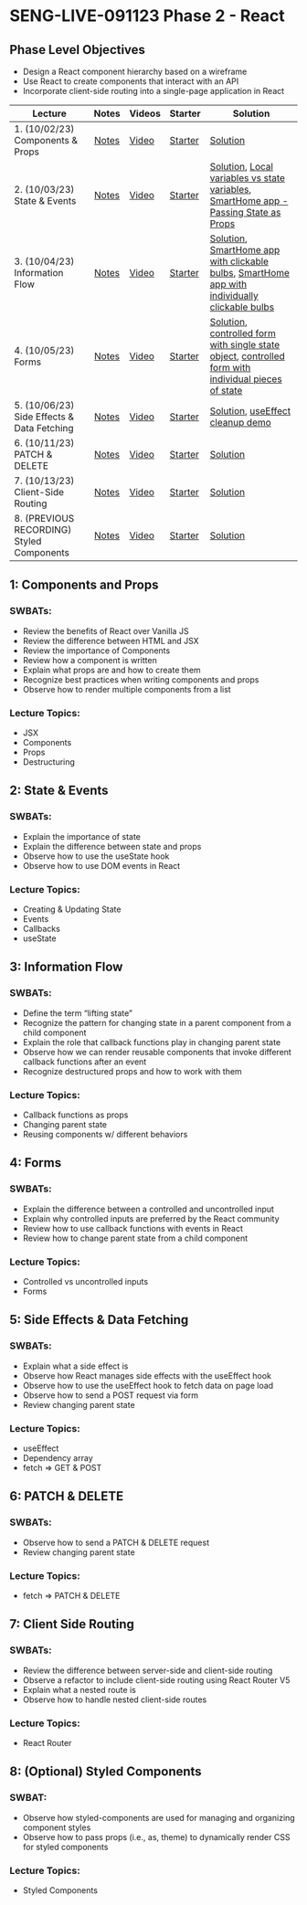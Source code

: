 # SENG-LIVE-091123 Phase 2 - React

## Phase Level Objectives

- Design a React component hierarchy based on a wireframe
- Use React to create components that interact with an API
- Incorporate client-side routing into a single-page application in React


| Lecture | Notes | Videos | Starter | Solution |
| ------- | :---: | ------ | ------- | -------- |
| 1. (10/02/23) Components & Props     |  [Notes](https://docs.google.com/document/d/1uyGlOdqwQYxttH3mbGxtb7Dzt0lYUfOXjhg8exUTQh4/edit?usp=sharing)     |  [Video](https://youtu.be/CT58uD8XbwY)      |    [Starter](https://github.com/gnappo1/SENG-LIVE-091123-Phase-2-REACT/tree/01_matteo_components_and_props/01_components_and_props)     |   [Solution](https://github.com/gnappo1/SENG-LIVE-091123-Phase-2-REACT/tree/01_matteo_components_and_props_solution/01_components_and_props)       |
| 2. (10/03/23) State & Events     |  [Notes](https://docs.google.com/document/d/1uyGlOdqwQYxttH3mbGxtb7Dzt0lYUfOXjhg8exUTQh4/edit?usp=sharing)     |   [Video](https://youtu.be/5d-6sa-0T_E)     |    [Starter](https://github.com/gnappo1/SENG-LIVE-091123-Phase-2-REACT/tree/02_matteo_state_and_events/02_state_and_events)     |    [Solution](https://github.com/gnappo1/SENG-LIVE-091123-Phase-2-REACT/tree/02_matteo_state_and_events_solution/02_state_and_events), [Local variables vs state variables](https://codesandbox.io/s/counter-state-example-0r8stb?file=/src/App.js), [SmartHome app - Passing State as Props](https://codesandbox.io/s/vigilant-minsky-iiykrb)      |
| 3. (10/04/23) Information Flow     |  [Notes](https://docs.google.com/document/d/1uyGlOdqwQYxttH3mbGxtb7Dzt0lYUfOXjhg8exUTQh4/edit?usp=sharing)     |  [Video](https://youtu.be/MdAzLR35yWI)      |   [Starter](https://github.com/gnappo1/SENG-LIVE-091123-Phase-2-REACT/tree/03_matteo_information_flow/03_information_flow)      |    [Solution](https://github.com/gnappo1/SENG-LIVE-091123-Phase-2-REACT/tree/03_matteo_information_flow_solution/03_information_flow), [SmartHome app with clickable bulbs](https://codesandbox.io/s/smarthome-with-clickable-bulbs-woyctp), [SmartHome app with individually clickable bulbs](https://codesandbox.io/s/smarthome-with-individually-switchable-bulbs-du3hot)      |
| 4. (10/05/23) Forms     |   [Notes](https://docs.google.com/document/d/1uyGlOdqwQYxttH3mbGxtb7Dzt0lYUfOXjhg8exUTQh4/edit?usp=sharing)    |   [Video](https://youtu.be/PjoANZbnDw4)     |   [Starter](https://github.com/gnappo1/SENG-LIVE-091123-Phase-2-REACT/tree/04_matteo_react_forms/04_react_forms)      |  [Solution](https://github.com/gnappo1/SENG-LIVE-091123-Phase-2-REACT/tree/04_matteo_react_forms_solution/04_react_forms), [controlled form with single state object](https://codesandbox.io/s/refactoring-a-controlled-form-with-individual-pieces-of-state-juv663?file=/src/App.js), [controlled form with individual pieces of state](https://codesandbox.io/s/controlled-form-with-individual-pieces-of-state-pbjpe4?from-embed)        |
| 5. (10/06/23) Side Effects & Data Fetching     |  [Notes](https://docs.google.com/document/d/1uyGlOdqwQYxttH3mbGxtb7Dzt0lYUfOXjhg8exUTQh4/edit?usp=sharing)     |   [Video](https://youtu.be/DOAhdWygyn8)     |   [Starter](https://github.com/gnappo1/SENG-LIVE-091123-Phase-2-REACT/tree/05_matteo_side_effects_and_data_fetching/05_side_effects_and_data_fetching)      |   [Solution](https://github.com/gnappo1/SENG-LIVE-091123-Phase-2-REACT/tree/05_matteo_side_effects_and_data_fetching_solution/05_side_effects_and_data_fetching), [useEffect cleanup demo](https://codesandbox.io/s/useeffect-cleanup-ig17kd?file=/src/Timer.js)       |
| 6. (10/11/23) PATCH & DELETE     |   [Notes](https://docs.google.com/document/d/1uyGlOdqwQYxttH3mbGxtb7Dzt0lYUfOXjhg8exUTQh4/edit?usp=sharing)    |   [Video](https://youtu.be/Q51Y5eYNeZ8)     |    [Starter](https://github.com/gnappo1/SENG-LIVE-091123-Phase-2-REACT/tree/06_matteo_patch_and_delete/06_patch_and_delete)     |   [Solution](https://github.com/gnappo1/SENG-LIVE-091123-Phase-2-REACT/tree/06_matteo_patch_and_delete_solution/06_patch_and_delete)       |
| 7. (10/13/23) Client-Side Routing     |   [Notes](https://docs.google.com/document/d/1uyGlOdqwQYxttH3mbGxtb7Dzt0lYUfOXjhg8exUTQh4/edit?usp=sharing)    |    [Video](https://youtu.be/gHWwv88FkFQ)    |   [Starter](https://github.com/gnappo1/SENG-LIVE-091123-Phase-2-REACT/tree/07_CSR/07_client_side_routing)      |    [Solution](https://github.com/gnappo1/SENG-LIVE-091123-Phase-2-REACT/tree/07_matteo_csr_practice/07_csr)      |
| 8. (PREVIOUS RECORDING) Styled Components     |   [Notes](https://docs.google.com/document/d/1uyGlOdqwQYxttH3mbGxtb7Dzt0lYUfOXjhg8exUTQh4/edit?usp=sharing)    |    [Video](https://vimeo.com/778646953)    |   [Starter](https://github.com/learn-co-students/SENG-LIVE-112122-Phase-2/tree/main/08_styled_components)      |    [Solution](https://github.com/learn-co-students/SENG-LIVE-112122-Phase-2/tree/08_notes/08_styled_components)      |

## 1: Components and Props
### SWBATs:
- Review the benefits of React over Vanilla JS 
- Review the difference between HTML and JSX
- Review the importance of Components
- Review how a component is written
- Explain what props are and how to create them
- Recognize best practices when writing components and props
- Observe how to render multiple components from a list
### Lecture Topics:
- JSX
- Components
- Props
- Destructuring


## 2: State & Events

### SWBATs:
- Explain the importance of state
- Explain the difference between state and props
- Observe how to use the useState hook
- Observe how to use DOM events in React
### Lecture Topics:
- Creating & Updating State
- Events
- Callbacks
- useState


## 3: Information Flow
### SWBATs:
- Define the term “lifting state”
- Recognize the pattern for changing state in a parent component from a child component
- Explain the role that callback functions play in changing parent state
- Observe how we can render reusable components that invoke different callback functions after an event
- Recognize destructured props and how to work with them
### Lecture Topics:
- Callback functions as props
- Changing parent state
- Reusing components w/ different behaviors

## 4: Forms
### SWBATs:
- Explain the difference between a controlled and uncontrolled input
- Explain why controlled inputs are preferred by the React community
- Review how to use callback functions with events in React
- Review how to change parent state from a child component
### Lecture Topics:
- Controlled vs uncontrolled inputs
- Forms

## 5: Side Effects & Data Fetching

### SWBATs:
- Explain what a side effect is
- Observe how React manages side effects with the useEffect hook
- Observe how to use the useEffect hook to fetch data on page load
- Observe how to send a POST request via form
- Review changing parent state
### Lecture Topics:
- useEffect
- Dependency array
- fetch => GET & POST

## 6: PATCH & DELETE
### SWBATs:
- Observe how to send a PATCH & DELETE request
- Review changing parent state
### Lecture Topics:
- fetch => PATCH & DELETE

## 7: Client Side Routing

### SWBATs:
- Review the difference between server-side and client-side routing
- Observe a refactor to include client-side routing using React Router V5
- Explain what a nested route is
- Observe how to handle nested client-side routes 
### Lecture Topics:
- React Router

## 8: (Optional) Styled Components
### SWBAT:
- Observe how styled-components are used for managing and organizing component styles
- Observe how to pass props (i.e., as, theme) to dynamically render CSS for styled components
### Lecture Topics:
- Styled Components
